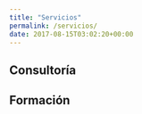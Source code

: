```yaml
---
title: "Servicios"
permalink: /servicios/
date: 2017-08-15T03:02:20+00:00
---
```


## Consultoría


## Formación


